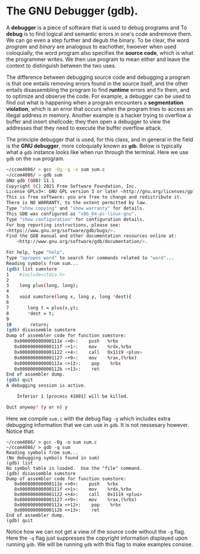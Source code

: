 # The GNU Debugger \(gdb\).

A **debugger** is a piece of software that is used to debug programs and To **debug** is to find logical and semantic errors in one's code andremove them. We can go even a step further and degub the binary. To be clear, the word _program_ and _binary_ are analogous to eachother, hwoever when used coloquially, the word program also specifies the **source code**, which is what the programmer writes. We then use program to mean either and leave the context to distinguish between the two uses.

The difference between debugging source code and debugging a program is that one entails removing errors found in the source itself, and the other entails disassembling the program to find **runtime** errors and fix them, and to optimize and observe the code. For example, a debugger can be used to find out what is happening when a program encounters a **segmentation violation**, which is an error that occurs when the program tries to access an illegal address in memory. Another example is a hacker trying to overflow a buffer and insert shellcode; they then open a debugger to view the addresses that they need to execute the buffer overflow attack.

The principle debugger that is used, for this class, and in general in the field is the **GNU debugger**, more coloquially known as **`gdb`**. Below is typically what a `gdb` instance looks like when run through the terminal. Here we use `gdb` on the `sum` program.

```bash
~/ccom4086/ > gcc -Og -g -o sum sum.c
~/ccom4086/ > gdb sum
GNU gdb (GDB) 11.1
Copyright (C) 2021 Free Software Foundation, Inc.
License GPLv3+: GNU GPL version 3 or later <http://gnu.org/licenses/gpl.html>
This is free software: you are free to change and redistribute it.
There is NO WARRANTY, to the extent permitted by law.
Type "show copying" and "show warranty" for details.
This GDB was configured as "x86_64-pc-linux-gnu".
Type "show configuration" for configuration details.
For bug reporting instructions, please see:
<https://www.gnu.org/software/gdb/bugs/>.
Find the GDB manual and other documentation resources online at:
    <http://www.gnu.org/software/gdb/documentation/>.

For help, type "help".
Type "apropos word" to search for commands related to "word"...
Reading symbols from sum...
(gdb) list sumstore
1    #include<stdio.h>
2
3    long plus(long, long);
4
5    void sumstore(long x, long y, long *dest){
6
7       long t = plus(x,y);
8       *dest = t;
9
10       return;
(gdb) disassemble sumstore
Dump of assembler code for function sumstore:
   0x000000000000111e <+0>:    push   %rbx
   0x000000000000111f <+1>:    mov    %rdx,%rbx
   0x0000000000001122 <+4>:    call   0x1119 <plus>
   0x0000000000001127 <+9>:    mov    %rax,(%rbx)
   0x000000000000112a <+12>:    pop    %rbx
   0x000000000000112b <+13>:    ret
End of assembler dump.
(gdb) quit
A debugging session is active.

    Inferior 1 [process 41601] will be killed.

Quit anyway? (y or n) y
```

Here we compile `sum.c` with the debug flag `-g` which includes extra debugging information that we can use in `gdb`. It is not nessesary however. Notice that:

```text
~/ccom4086/ > gcc -Og -o sum sum.c
~/ccom4086/ > gdb -q sum
Reading symbols from sum...
(No debugging symbols found in sum)
(gdb) list
No symbol table is loaded.  Use the "file" command.
(gdb) disassemble sumstore
Dump of assembler code for function sumstore:
   0x000000000000111e <+0>:    push   %rbx
   0x000000000000111f <+1>:    mov    %rdx,%rbx
   0x0000000000001122 <+4>:    call   0x1119 <plus>
   0x0000000000001127 <+9>:    mov    %rax,(%rbx)
   0x000000000000112a <+12>:    pop    %rbx
   0x000000000000112b <+13>:    ret
End of assembler dump.
(gdb) quit
```

Notice how we can not get a view of the source code without the `-g` flag. Here the `-q` flag just suppresses the copyright information displayed upon running `gdb`. We will be running `gdb` with this flag to make examples consise.

